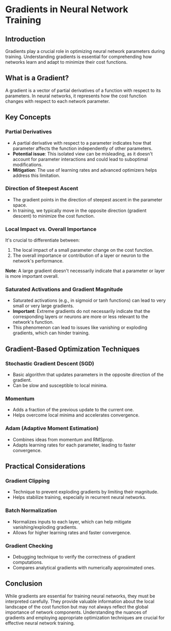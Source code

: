 # Gradients in Neural Network Training

## Introduction

Gradients play a crucial role in optimizing neural network parameters during training. Understanding gradients is essential for comprehending how networks learn and adapt to minimize their cost functions.

## What is a Gradient?

A gradient is a vector of partial derivatives of a function with respect to its parameters. In neural networks, it represents how the cost function changes with respect to each network parameter.

## Key Concepts

### Partial Derivatives

- A partial derivative with respect to a parameter indicates how that parameter affects the function independently of other parameters.
- **Potential issue**: This isolated view can be misleading, as it doesn't account for parameter interactions and could lead to suboptimal modifications.
- **Mitigation**: The use of learning rates and advanced optimizers helps address this limitation.

### Direction of Steepest Ascent

- The gradient points in the direction of steepest ascent in the parameter space.
- In training, we typically move in the opposite direction (gradient descent) to minimize the cost function.

### Local Impact vs. Overall Importance

It's crucial to differentiate between:

1. The local impact of a small parameter change on the cost function.
2. The overall importance or contribution of a layer or neuron to the network's performance.

**Note**: A large gradient doesn't necessarily indicate that a parameter or layer is more important overall.

### Saturated Activations and Gradient Magnitude

- Saturated activations (e.g., in sigmoid or tanh functions) can lead to very small or very large gradients.
- **Important**: Extreme gradients do not necessarily indicate that the corresponding layers or neurons are more or less relevant to the network's function.
- This phenomenon can lead to issues like vanishing or exploding gradients, which can hinder training.

## Gradient-Based Optimization Techniques

### Stochastic Gradient Descent (SGD)

- Basic algorithm that updates parameters in the opposite direction of the gradient.
- Can be slow and susceptible to local minima.

### Momentum

- Adds a fraction of the previous update to the current one.
- Helps overcome local minima and accelerates convergence.

### Adam (Adaptive Moment Estimation)

- Combines ideas from momentum and RMSprop.
- Adapts learning rates for each parameter, leading to faster convergence.

## Practical Considerations

### Gradient Clipping

- Technique to prevent exploding gradients by limiting their magnitude.
- Helps stabilize training, especially in recurrent neural networks.

### Batch Normalization

- Normalizes inputs to each layer, which can help mitigate vanishing/exploding gradients.
- Allows for higher learning rates and faster convergence.

### Gradient Checking

- Debugging technique to verify the correctness of gradient computations.
- Compares analytical gradients with numerically approximated ones.

## Conclusion

While gradients are essential for training neural networks, they must be interpreted carefully. They provide valuable information about the local landscape of the cost function but may not always reflect the global importance of network components. Understanding the nuances of gradients and employing appropriate optimization techniques are crucial for effective neural network training.